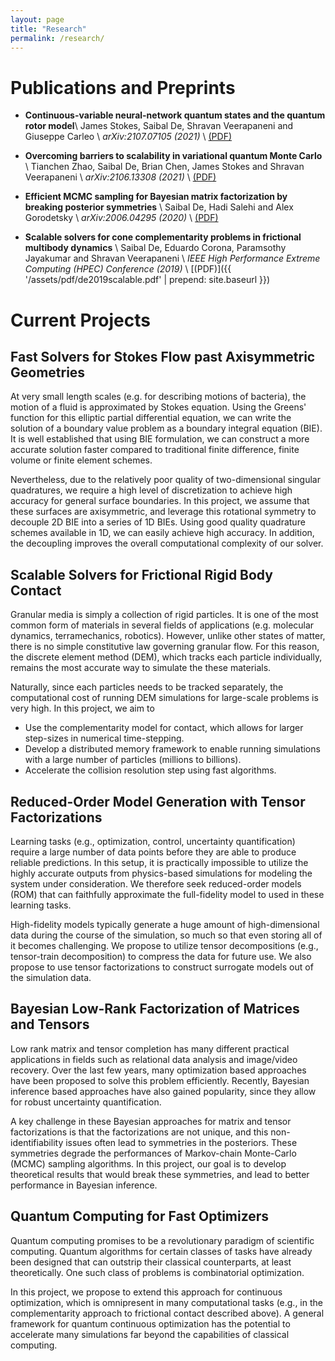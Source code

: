 ```yaml
---
layout: page
title: "Research"
permalink: /research/
---
```


# Publications and Preprints

*   **Continuous-variable neural-network quantum states and the quantum rotor model**\\
    James Stokes, Saibal De, Shravan Veerapaneni and Giuseppe Carleo \\
    *arXiv:2107.07105 (2021)* \\
    [(PDF)](https://arxiv.org/pdf/2107.07105.pdf)

*   **Overcoming barriers to scalability in variational quantum Monte Carlo** \\
    Tianchen Zhao, Saibal De, Brian Chen, James Stokes and Shravan Veerapaneni \\
    *arXiv:2106.13308 (2021)* \\
    [(PDF)](https://arxiv.org/pdf/2106.13308.pdf)

*   **Efficient MCMC sampling for Bayesian matrix factorization by breaking posterior symmetries** \\
    Saibal De, Hadi Salehi and Alex Gorodetsky \\
    *arXiv:2006.04295 (2020)* \\
    [(PDF)](https://arxiv.org/pdf/2006.04295.pdf)

*   **Scalable solvers for cone complementarity problems in frictional multibody dynamics** \\
    Saibal De, Eduardo Corona, Paramsothy Jayakumar and Shravan Veerapaneni \\
    *IEEE High Performance Extreme Computing (HPEC) Conference (2019)* \\
    [(PDF)]({{ '/assets/pdf/de2019scalable.pdf' | prepend: site.baseurl }})

# Current Projects

## Fast Solvers for Stokes Flow past Axisymmetric Geometries

At very small length scales (e.g. for describing motions of bacteria), the
motion of a fluid is approximated by Stokes equation. Using the Greens' function
for this elliptic partial differential equation, we can write the solution of a
boundary value problem as a boundary integral equation (BIE). It is well
established that using BIE formulation, we can construct a more accurate
solution faster compared to traditional finite difference, finite volume or
finite element schemes.

Nevertheless, due to the relatively poor quality of two-dimensional singular
quadratures, we require a high level of discretization to achieve high accuracy
for general surface boundaries. In this project, we assume that these surfaces
are axisymmetric, and leverage this rotational symmetry to decouple 2D BIE into
a series of 1D BIEs. Using good quality quadrature schemes available in 1D, we
can easily achieve high accuracy. In addition, the decoupling improves the
overall computational complexity of our solver.

## Scalable Solvers for Frictional Rigid Body Contact

Granular media is simply a collection of rigid particles. It is one of the most
common form of materials in several fields of applications (e.g. molecular
dynamics, terramechanics, robotics). However, unlike other states of matter,
there is no simple constitutive law governing granular flow. For this reason,
the discrete element method (DEM), which tracks each particle individually,
remains the most accurate way to simulate the these materials.

Naturally, since each particles needs to be tracked separately, the
computational cost of running DEM simulations for large-scale problems is very
high. In this project, we aim to

*   Use the complementarity model for contact, which allows for larger
    step-sizes in numerical time-stepping.
*   Develop a distributed memory framework to enable running simulations with a
    large number of particles (millions to billions).
*   Accelerate the collision resolution step using fast algorithms.

## Reduced-Order Model Generation with Tensor Factorizations

Learning tasks (e.g., optimization, control, uncertainty quantification) require
a large number of data points before they are able to produce reliable
predictions. In this setup, it is practically impossible to utilize the highly
accurate outputs from physics-based simulations for modeling the system under
consideration. We therefore seek reduced-order models (ROM) that can faithfully
approximate the full-fidelity model to used in these learning tasks.

High-fidelity models typically generate a huge amount of high-dimensional data
during the course of the simulation, so much so that even storing all of it
becomes challenging. We propose to utilize tensor decompositions (e.g.,
tensor-train decomposition) to compress the data for future use. We also propose
to use tensor factorizations to construct surrogate models out of the simulation
data.

## Bayesian Low-Rank Factorization of Matrices and Tensors

Low rank matrix and tensor completion has many different practical applications
in fields such as relational data analysis and image/video recovery. Over the
last few years, many optimization based approaches have been proposed to solve
this problem efficiently. Recently, Bayesian inference based approaches have
also gained popularity, since they allow for robust uncertainty quantification.

A key challenge in these Bayesian approaches for matrix and tensor
factorizations is that the factorizations are not unique, and this
non-identifiability issues often lead to symmetries in the posteriors. These
symmetries degrade the performances of Markov-chain Monte-Carlo (MCMC) sampling
algorithms. In this project, our goal is to develop theoretical results that
would break these symmetries, and lead to better performance in Bayesian
inference.

## Quantum Computing for Fast Optimizers

Quantum computing promises to be a revolutionary paradigm of scientific
computing. Quantum algorithms for certain classes of tasks have already been
designed that can outstrip their classical counterparts, at least
theoretically. One such class of problems is combinatorial optimization.

In this project, we propose to extend this approach for continuous optimization,
which is omnipresent in many computational tasks (e.g., in the complementarity
approach to frictional contact described above). A general framework for
quantum continuous optimization has the potential to accelerate many
simulations far beyond the capabilities of classical computing.
